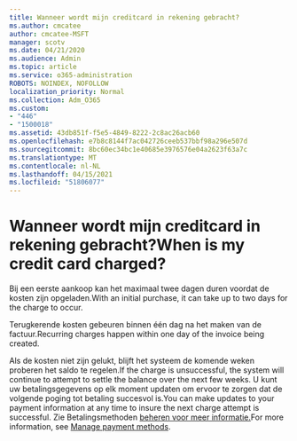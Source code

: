```yaml
---
title: Wanneer wordt mijn creditcard in rekening gebracht?
ms.author: cmcatee
author: cmcatee-MSFT
manager: scotv
ms.date: 04/21/2020
ms.audience: Admin
ms.topic: article
ms.service: o365-administration
ROBOTS: NOINDEX, NOFOLLOW
localization_priority: Normal
ms.collection: Adm_O365
ms.custom:
- "446"
- "1500018"
ms.assetid: 43db851f-f5e5-4849-8222-2c8ac26acb60
ms.openlocfilehash: e7b8c8144f7ac042726ceeb537bbf98a296e507d
ms.sourcegitcommit: 8bc60ec34bc1e40685e3976576e04a2623f63a7c
ms.translationtype: MT
ms.contentlocale: nl-NL
ms.lasthandoff: 04/15/2021
ms.locfileid: "51806077"
---
```

# <a name="when-is-my-credit-card-charged"></a><span data-ttu-id="62df1-102">Wanneer wordt mijn creditcard in rekening gebracht?</span><span class="sxs-lookup"><span data-stu-id="62df1-102">When is my credit card charged?</span></span>

<span data-ttu-id="62df1-103">Bij een eerste aankoop kan het maximaal twee dagen duren voordat de kosten zijn opgeladen.</span><span class="sxs-lookup"><span data-stu-id="62df1-103">With an initial purchase, it can take up to two days for the charge to occur.</span></span>
  
<span data-ttu-id="62df1-104">Terugkerende kosten gebeuren binnen één dag na het maken van de factuur.</span><span class="sxs-lookup"><span data-stu-id="62df1-104">Recurring charges happen within one day of the invoice being created.</span></span>
  
<span data-ttu-id="62df1-105">Als de kosten niet zijn gelukt, blijft het systeem de komende weken proberen het saldo te regelen.</span><span class="sxs-lookup"><span data-stu-id="62df1-105">If the charge is unsuccessful, the system will continue to attempt to settle the balance over the next few weeks.</span></span> <span data-ttu-id="62df1-106">U kunt uw betalingsgegevens op elk moment updaten om ervoor te zorgen dat de volgende poging tot betaling succesvol is.</span><span class="sxs-lookup"><span data-stu-id="62df1-106">You can make updates to your payment information at any time to insure the next charge attempt is successful.</span></span> <span data-ttu-id="62df1-107">Zie Betalingsmethoden [beheren voor meer informatie.](https://docs.microsoft.com/microsoft-365/commerce/billing-and-payments/manage-payment-methods)</span><span class="sxs-lookup"><span data-stu-id="62df1-107">For more information, see [Manage payment methods](https://docs.microsoft.com/microsoft-365/commerce/billing-and-payments/manage-payment-methods).</span></span>
